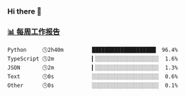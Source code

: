### Hi there 👋

<!-- waka-box start -->
### <a href="https://gist.github.com/b3f90cfdb958d2401b019f821c34c859" target="_blank">📊 每周工作报告</a>
```text
Python     🕓2h40m         ████████████████████▏ 96.4%
TypeScript 🕓2m            ▎░░░░░░░░░░░░░░░░░░░░  1.6%
JSON       🕓2m            ▎░░░░░░░░░░░░░░░░░░░░  1.3%
Text       🕓0s            ░░░░░░░░░░░░░░░░░░░░░  0.6%
Other      🕓0s            ░░░░░░░░░░░░░░░░░░░░░  0.1%
```
<!-- waka-box end -->

<!--
**yiningv/yiningv** is a ✨ _special_ ✨ repository because its `README.md` (this file) appears on your GitHub profile.
Here are some ideas to get you started:
- 🔭 I’m currently working on ...
- 🌱 I’m currently learning ...
- 👯 I’m looking to collaborate on ...
- 🤔 I’m looking for help with ...
- 💬 Ask me about ...
- 📫 How to reach me: ...
- 😄 Pronouns: ...
- ⚡ Fun fact: ...
-->
